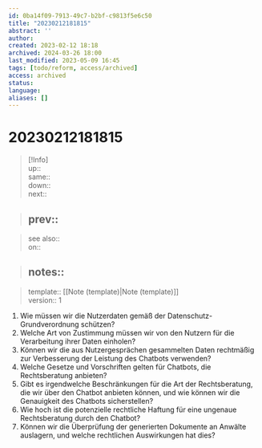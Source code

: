 ```yaml
---
id: 0ba14f09-7913-49c7-b2bf-c9813f5e6c50
title: "20230212181815"
abstract: ''
author: 
created: 2023-02-12 18:18
archived: 2024-03-26 18:00
last_modified: 2023-05-09 16:45
tags: [todo/reform, access/archived]
access: archived
status: 
language: 
aliases: []
---
```


# 20230212181815

> [!Info]  
> up::  
> same::  
> down::  
> next::  
>

> prev::
> ---  

>
> see also::  
> on::  
>

> notes::
> ---

>
> template:: [[Note (template)|Note (template)]]  
> version:: 1

1. Wie müssen wir die Nutzerdaten gemäß der Datenschutz-Grundverordnung schützen?
2. Welche Art von Zustimmung müssen wir von den Nutzern für die Verarbeitung ihrer Daten einholen?
3. Können wir die aus Nutzergesprächen gesammelten Daten rechtmäßig zur Verbesserung der Leistung des Chatbots verwenden?
4. Welche Gesetze und Vorschriften gelten für Chatbots, die Rechtsberatung anbieten?
5. Gibt es irgendwelche Beschränkungen für die Art der Rechtsberatung, die wir über den Chatbot anbieten können, und wie können wir die Genauigkeit des Chatbots sicherstellen?
6. Wie hoch ist die potenzielle rechtliche Haftung für eine ungenaue Rechtsberatung durch den Chatbot?
7. Können wir die Überprüfung der generierten Dokumente an Anwälte auslagern, und welche rechtlichen Auswirkungen hat dies?
